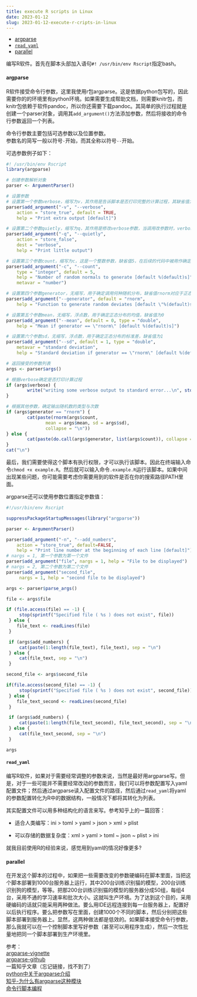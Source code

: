 ```yaml
---
title: execute R scripts in Linux
date: 2023-01-12
slug: 2023-01-12-execute-r-cripts-in-linux
---
```


- [argparse](#argparse)
- [`read_yaml`](#read_yaml)
- [parallel](#parallel)

编写R软件。首先在脚本头部加入语句`#! /usr/bin/env Rscript`指定bash。

#### argparse

R软件接受命令行参数，这里我使用r包argparse。这是依据python包写的，因此需要你的的环境里有python环境。如果需要生成帮助文档，则需要knitr包，而knitr包依赖于软件pandoc，所以你还需要下载pandoc。其简单的执行过程就是创建一个parser对象，调用其`add_argument()`方法添加参数，然后将接收的命令行参数返回一个列表。

命令行参数主要包括可选参数以及位置参数。  
参数名的简写一般以符号`-`开始，而其全称以符号`--`开始。

可选参数例子如下：

```r
#! /usr/bin/env Rscript
library(argparse)

# 创建参数解析对象
parser <- ArgumentParser()

# 设置参数
# 设置第一个参数verbose，缩写为v，其作用是告诉脚本是否打印完整的计算过程，其缺省值为TRUE
parser$add_argument("-v", "--verbose",
    action = "store_true", default = TRUE,
    help = "Print extra output [default]")

# 设置第二个参数quietly，缩写为q，其作用是修改verbose参数，当调用改参数时，verbose被修改为FALSE，从而导致不再打印计算过程
parser$add_argument("-q", "--quietly",
    action = "store_false",
    dest = "verbose",
    help = "Print little output")

# 设置第三个参数count，缩写为c，这是一个整数参数，缺省值5，在后续的代码中被用作确定输出随机数的个数
parser$add_argument("-c", "--count",
    type = "integer", default = 5,
    help = "Number of random normals to generate [default %(default)s]",
    metavar = "number")

# 设置第四个参数generator，无缩写，用于确定调用何种随机分布，缺省值rnorm对应于正态分布
parser$add_argument("--generator", default = "rnorm",
    help = "Function to generate random deviates [default \"%(default)s\"]")

# 设置第五个参数mean，无缩写，浮点数，用于确定正态分布的均值，缺省值为0
parser$add_argument("--mean", default = 0, type = "double",
    help = "Mean if generator == \"rnorm\" [default %(default)s]")

# 设置第六个参数sd，无缩写，浮点数，用于确定正态分布的标准差，缺省值为1
parser$add_argument("--sd", default = 1, type = "double",
    metavar = "standard deviation",
    help = "Standard deviation if generator == \"rnorm\" [default %(default)s]")

# 返回接受的参数列表
args <- parser$args()

# 根据verbose确定是否打印计算过程
if (args$verbose) {
        write("writing some verbose output to standard error...\n", stderr())
}

# 根据其他参数，确定输出随机数的类型与次数
if (args$generator == "rnorm") {
        cat(paste(rnorm(args$count,
               mean = args$mean, sd = args$sd),
               collapse = "\n"))
} else {
        cat(paste(do.call(args$generator, list(args$count)), collapse = "\n"))
}
cat("\n")
```

最后，我们需要使得这个脚本有执行权限，才可以执行该脚本。因此在终端输入命令`chmod +x example.R`。然后就可以输入命令`.example.R`运行该脚本。如果中间出现某些问题，你可能需要考虑你需要用到的软件是否在你的搜索路径PATH里面。

argparse还可以使用参数位置指定参数值：

```r
#!/usr/bin/env Rscript

suppressPackageStartupMessages(library("argparse"))

parser <- ArgumentParser()

parser$add_argument("-n", "--add_numbers",
    action = "store_true", default=FALSE,
    help = "Print line number at the beginning of each line [default]")
# nargs = 1, 第一个参数为第一个文件
parser$add_argument("file", nargs = 1, help = "File to be displayed")
# nargs = 2, 第二个参数为第二个文件
parser$add_argument("second_file",
     nargs = 1, help = "second file to be displayed")

args <- parser$parse_args()

file <- args$file

if (file.access(file) == -1) {
     stop(sprintf("Specified file ( %s ) does not exist", file))
 } else {
    file_text <- readLines(file)
 }

 if (args$add_numbers) {
     cat(paste(1:length(file_text), file_text), sep = "\n")
 } else {
     cat(file_text, sep = "\n")
 }

second_file <- args$second_file

if(file.access(second_file) == -1) {
     stop(sprintf("Specified file ( %s ) does not exist", second_file))
 } else {
    file_text_second <- readLines(second_file)
 }

 if (args$add_numbers) {
     cat(paste(1:length(file_text_second), file_text_second), sep = "\n")
 } else {
     cat(file_text_second, sep = "\n")
 }

args
```

#### `read_yaml`

编写R软件，如果对于需要经常调整的参数来说，当然是最好用argparse写。但是，对于一些可能并不需要经常改动的参数而言，我们可以将参数配置写入yaml配置文件；然后通过argparse读入配置文件的路径，然后通过`read_yaml`将yaml的参数配置转化为R中的数据结构，一般情况下都将其转化为列表。

其实配置文件可以用多种结构化的语言来写。参考知乎上的一篇回答：

- 适合人类编写：ini > toml > yaml > json > xml > plist

- 可以存储的数据复杂度：xml > yaml > toml ~ json ~ plist > ini

就我目前使用R的经验来说，感觉用到yaml的情况好像更多?

#### parallel

在开发这个脚本的过程中，如果把一些需要改变的参数硬编码在脚本里面，当把这个脚本部署到1000台服务器上运行，其中200台训练识别猫的模型，200台训练识别狗的模型，等等。把那200台训练识别猫的模型的服务器分成50组，每组4台，采用不通的学习速率和批次大小。这就叫生产环境。为了达到这个目的，采用硬编码的话就只能采用两种做法。要么用IDE远程连接到每一台服务器上，配置好以后执行程序。要么把参数写在里面，创建1000个不同的脚本，然后分别把这些脚本部署到服务器上。显然，这两种做法都是低效的。如果脚本接受命令行参数，那么我就可以在一个控制脚本里写好参数（甚至可以用程序生成），然后一次性批量地把同一个脚本部署到生产环境里。

参考：  
[argparse-vignette](https://cran.r-project.org/web/packages/argparse/vignettes/argparse.html)  
[argparse-github](https://github.com/trevorld/r-argparse)  
一篇知乎文章（忘记链接，找不到了）  
[python中关于argparse介绍](https://docs.python.org/zh-cn/3/library/argparse.html)  
[知乎-为什么有argparse这种模块](https://www.zhihu.com/question/432917591)  
[命令行脚本编程](https://datascienceatthecommandline.com/2e/)  
